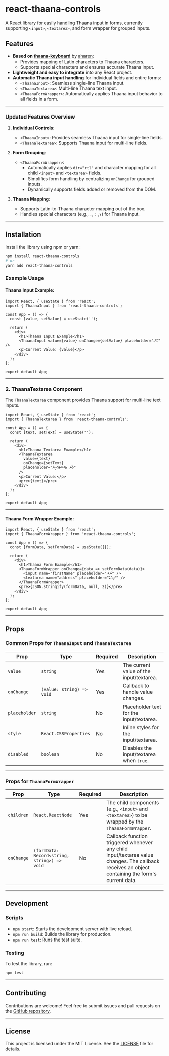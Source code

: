 # react-thaana-controls

A React library for easily handling Thaana input in forms, currently supporting `<input>`, `<textarea>`, and form wrapper for grouped inputs.

## Features

- **Based on [thaana-keyboard](https://github.com/aharen/thaana-keyboard)** by [aharen](https://github.com/aharen):
  - Provides mapping of Latin characters to Thaana characters.
  - Supports special characters and ensures accurate Thaana input.
- **Lightweight and easy to integrate** into any React project.
- **Automatic Thaana input handling** for individual fields and entire forms:
  - `<ThaanaInput>`: Seamless single-line Thaana input.
  - `<ThaanaTextarea>`: Multi-line Thaana text input.
  - `<ThaanaFormWrapper>`: Automatically applies Thaana input behavior to all fields in a form.

---

### Updated Features Overview

1. **Individual Controls**:

   - `<ThaanaInput>`: Provides seamless Thaana input for single-line fields.
   - `<ThaanaTextarea>`: Supports Thaana input for multi-line fields.

2. **Form Grouping**:

   - `<ThaanaFormWrapper>`:
     - Automatically applies `dir="rtl"` and character mapping for all child `<input>` and `<textarea>` fields.
     - Simplifies form handling by centralizing `onChange` for grouped inputs.
     - Dynamically supports fields added or removed from the DOM.

3. **Thaana Mapping**:
   - Supports Latin-to-Thaana character mapping out of the box.
   - Handles special characters (e.g., `،`, `؟`, `؛`) for Thaana input.

---

## Installation

Install the library using npm or yarn:

```bash
npm install react-thaana-controls
# or
yarn add react-thaana-controls
```

### Example Usage

#### Thaana Input Example:

```tsx
import React, { useState } from 'react';
import { ThaanaInput } from 'react-thaana-controls';

const App = () => {
  const [value, setValue] = useState('');

  return (
    <div>
      <h1>Thaana Input Example</h1>
      <ThaanaInput value={value} onChange={setValue} placeholder="ތާނަ" />
      <p>Current Value: {value}</p>
    </div>
  );
};

export default App;
```

---

### 2. ThaanaTextarea Component

The `ThaanaTextarea` component provides Thaana support for multi-line text inputs.

```tsx
import React, { useState } from 'react';
import { ThaanaTextarea } from 'react-thaana-controls';

const App = () => {
  const [text, setText] = useState('');

  return (
    <div>
      <h1>Thaana Textarea Example</h1>
      <ThaanaTextarea
        value={text}
        onChange={setText}
        placeholder="ތާނަ ޓެކްސްޓްއޭރިޔާ"
      />
      <p>Current Value:</p>
      <pre>{text}</pre>
    </div>
  );
};

export default App;
```

---

#### Thaana Form Wrapper Example:

```tsx
import React, { useState } from 'react';
import { ThaanaFormWrapper } from 'react-thaana-controls';

const App = () => {
  const [formData, setFormData] = useState({});

  return (
    <div>
      <h1>Thaana Form Example</h1>
      <ThaanaFormWrapper onChange={data => setFormData(data)}>
        <input name="firstName" placeholder="ނަން" />
        <textarea name="address" placeholder="ހުރިހާބު" />
      </ThaanaFormWrapper>
      <pre>{JSON.stringify(formData, null, 2)}</pre>
    </div>
  );
};

export default App;
```

---

## Props

### Common Props for `ThaanaInput` and `ThaanaTextarea`

| Prop          | Type                      | Required | Description                              |
| ------------- | ------------------------- | -------- | ---------------------------------------- |
| `value`       | `string`                  | Yes      | The current value of the input/textarea. |
| `onChange`    | `(value: string) => void` | Yes      | Callback to handle value changes.        |
| `placeholder` | `string`                  | No       | Placeholder text for the input/textarea. |
| `style`       | `React.CSSProperties`     | No       | Inline styles for the input/textarea.    |
| `disabled`    | `boolean`                 | No       | Disables the input/textarea when `true`. |

---

### Props for `ThaanaFormWrapper`

| Prop       | Type                                         | Required | Description                                                                                                                                      |
| ---------- | -------------------------------------------- | -------- | ------------------------------------------------------------------------------------------------------------------------------------------------ |
| `children` | `React.ReactNode`                            | Yes      | The child components (e.g., `<input>` and `<textarea>`) to be wrapped by the `ThaanaFormWrapper`.                                                |
| `onChange` | `(formData: Record<string, string>) => void` | No       | Callback function triggered whenever any child input/textarea value changes. The callback receives an object containing the form's current data. |

---

## Development

### Scripts

- `npm start`: Starts the development server with live reload.
- `npm run build`: Builds the library for production.
- `npm run test`: Runs the test suite.

### Testing

To test the library, run:

```bash
npm test
```

---

## Contributing

Contributions are welcome! Feel free to submit issues and pull requests on the [GitHub repository](https://github.com/nxtrs2/react-thaana-controls).

---

## License

This project is licensed under the MIT License. See the [LICENSE](./LICENSE) file for details.
